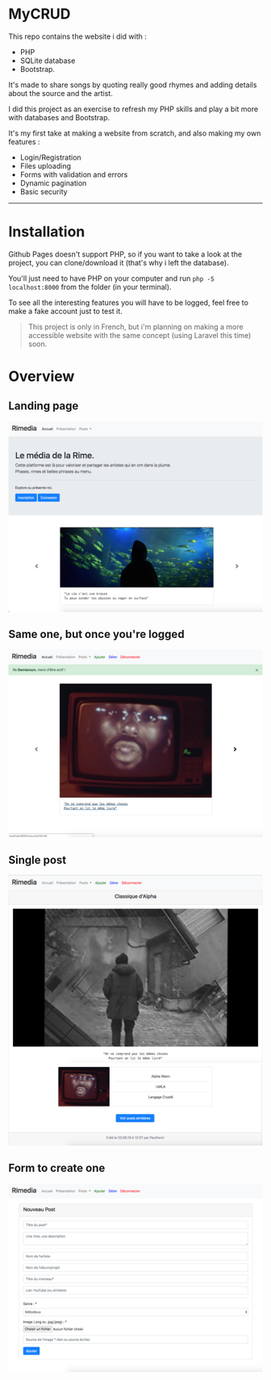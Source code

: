 # MyCRUD
This repo contains the website i did with :

- PHP
- SQLite database
- Bootstrap.

It's made to share songs by quoting really good rhymes and adding details about the source and the artist.

I did this project as an exercise to refresh my PHP skills and play a bit more with databases and Bootstrap.

It's my first take at making a website from scratch, and also making my own features : 

- Login/Registration
- Files uploading
- Forms with validation and errors
- Dynamic pagination
- Basic security
---

# Installation
Github Pages doesn't support PHP, so if you want to take a look at the project, you can clone/download it (that's why i left the database).

You'll just need to have PHP on your computer and run ```php -S localhost:8000``` from the folder (in your terminal).

To see all the interesting features you will have to be logged, feel free to make a fake account just to test it.


> This project is only in French, but i'm planning on making a more accessible website with the same concept (using Laravel this time) soon.

# Overview 

Landing page
----

![alt text](https://github.com/damianszn/MyCRUD/blob/master/screenshots/1.png "Screenshot #1")

Same one, but once you're logged
----
![alt text](https://github.com/damianszn/MyCRUD/blob/master/screenshots/2.png "Screenshot #2")

Single post
---- 
![alt text](https://github.com/damianszn/MyCRUD/blob/master/screenshots/5.png "Screenshot #5")
![alt text](https://github.com/damianszn/MyCRUD/blob/master/screenshots/6.png "Screenshot #6")

Form to create one 
----
![alt text](https://github.com/damianszn/MyCRUD/blob/master/screenshots/4.png "Screenshot #4")
